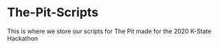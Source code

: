 # The-Pit-Scripts
This is where we store our scripts for The Pit made for the 2020 K-State Hackathon

